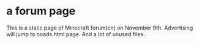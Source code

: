 # a forum page
This is a static page of Minecraft forum(cn) on November 9th.
Advertising will jump to noads.html page.
And a lot of unused files.
